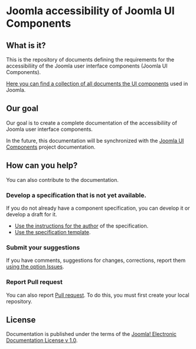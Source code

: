 # Joomla accessibility of Joomla UI Components 
## What is it?
This is the repository of documents defining the requirements for the accessibiliity of the Joomla user interface components (Joomla UI Components).

[Here you can find a collection of all documents the UI components](https://joomla.github.io/accessibility/#/) used in Joomla.

## Our goal
Our goal is to create a complete documentation of the accessibiliity of Joomla user interface components.

In the future, this documentation will be synchronized with the [Joomla UI Components](https://joomla-projects.github.io/custom-elements/#/) project documentation.

## How can you help?
You can also contribute to the documentation.

### Develop a specification that is not yet available.
If you do not already have a component specification, you can develop it or develop a draft for it.
* [Use the instructions for the author](INSTRUCTION.md) of the specification.
* [Use the specification template](template-description.md).
### Submit your suggestions
If you have comments, suggestions for changes, corrections, report them [using the option Issues](https://github.com/joomla/accessibility/issues).

### Report Pull request
You can also report [Pull request](https://github.com/joomla/accessibility/pulls). To do this, you must first create your local repository.
## License
Documentation is published under the terms of the [Joomla! Electronic Documentation License v 1.0](LICENSE.md).
